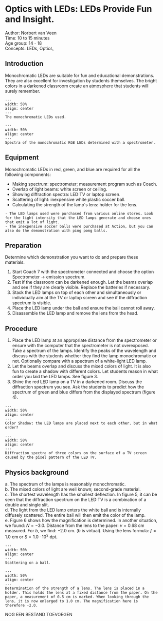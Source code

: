 

# Optics with LEDs: LEDs Provide Fun and Insight.

Author: Norbert van Veen\
Time:	10 to 15 minutes	\
Age group: 14 - 18\
Concepts:	LEDs, Optics,

## Introduction

Monochromatic LEDs are suitable for fun and educational demonstrations. They are also excellent for investigation by students themselves. The bright colors in a darkened classroom create an atmosphere that students will surely remember. 

```{figure} demo89_figure1.jpg
---
width: 50%
align: center
---
The monochromatic LEDs used.
```

```{figure} demo89_figure2.jpg
---
width: 50%
align: center
---
Spectra of the monochromatic RGB LEDs determined with a spectrometer.
```

## Equipment

Monochromatic LEDs in red, green, and blue are required for all the following components: 
- Making spectrum: spectrometer; measurement program such as Coach.
- Overlap of light beams: white screen or ceiling. 
- Showing diffraction spectra: LED TV or laptop screen.
- Scattering of light: inexpensive white plastic soccer ball.
- Calculating the strength of the lamp's lens: holder for the lens.

```{tip}
- The LED lamps used were purchased from various online stores. Look for the light intensity that the LED lamps generate and choose ones that emit a lot of light.
- The inexpensive soccer balls were purchased at Action, but you can also do the demonstration with ping pong balls.
```

## Preparation

Determine which demonstration you want to do and prepare these materials. 
1. Start Coach 7 with the spectrometer connected and choose the option Spectrometer -> emission spectrum. 
2. Test if the classroom can be darkened enough. Let the beams overlap and see if they are clearly visible. Replace the batteries if necessary. 
3. Stack the LED lamps on top of each other and simultaneously or individually aim at the TV or laptop screen and see if the diffraction spectrum is visible. 
4. Place the LED lamp under the ball and ensure the ball cannot roll away. 
5. Disassemble the LED lamp and remove the lens from the head.

## Procedure

1. Place the LED lamp at an appropriate distance from the spectrometer or ensure with the computer that the spectrometer is not overexposed. Take a spectrum of the lamps. Identify the peaks of the wavelength and discuss with the students whether they find the lamp monochromatic or not. Optionally compare with a spectrum of a white-light LED lamp. 
2. Let the beams overlap and discuss the mixed colors of light. It is also fun to create a shadow with different colors. Let students reason in what order you laid the LED lamps. See figure 3. 
3. Shine the red LED lamp on a TV in a darkened room. Discuss the diffraction spectrum you see. Ask the students to predict how the spectrum of green and blue differs from the displayed spectrum (figure 4). 

```{figure} demo89_figure3.jpg
---
width: 50%
align: center
---
Color Shadow: the LED lamps are placed next to each other, but in what order?
```

```{figure} demo89_figure4.jpg
---
width: 50%
align: center
---
Diffraction spectra of three colors on the surface of a TV screen caused by the pixel pattern of the LED TV.
```

## Physics background
a. The spectrum of the lamps is reasonably monochromatic. \
b. The mixed colors of light are well known; second-grade material. \
c. The shortest wavelength has the smallest deflection. In figure 5, it can be seen that the diffraction spectrum on the LED TV is a combination of a double and single slit. \
d. The light from the LED lamp enters the white ball and is internally diffusely scattered. The entire ball will then emit the color of the lamp. \
e. Figure 6 shows how the magnification is determined. In another situation, we found: $N = -3.0$. Distance from the lens to the paper: $v = 0.68$ cm measured. For $b$, we find: $-2.0$ cm. ($b$ is virtual). Using the lens formula: $f = 1.0$ cm or $S = 1.0·10^2$ dpt.

```{figure} demo89_figure5.jpg
---
width: 50%
align: center
---
Scattering on a ball.
```

```{figure} demo89_figure6.jpg
---
width: 50%
align: center
---
Determination of the strength of a lens. The lens is placed in a holder. This holds the lens at a fixed distance from the paper. On the paper, a measurement of 0.5 cm is marked. When looking through the lens, it is now enlarged to 1.0 cm. The magnification here is therefore -2.0.
```


NOG EEN BESTAND TOEVOEGEN